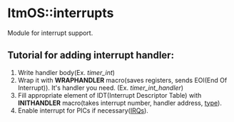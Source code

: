 ItmOS::interrupts
===========

Module for interrupt support.

Tutorial for adding interrupt handler:
--------
1. Write handler body(Ex. <i>timer_int</i>)
2. Wrap it with <b>WRAPHANDLER</b> macro(saves registers, sends EOI(End Of Interrupt)). It's handler you need. (Ex. <i>timer_int_handler</i>)
3. Fill appropriate element of IDT(Interrupt Descriptor Table) with <b>INITHANDLER</b> macro(takes interrupt number, handler address, [type](http://wiki.osdev.org/Interrupt_Descriptor_Table#Structure)).
4. Enable interrupt for PICs if necessary([IRQs](http://en.wikipedia.org/wiki/Interrupt_request_%28PC_architecture%29)).
